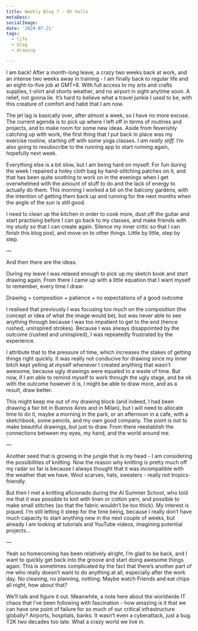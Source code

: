 ```yaml
---
title: Weekly Blog 7 - Oh hello
metaDesc: 
socialImage:  
date: '2024-07-21'
tags:
  - life
  - blog
  - drawing

--- 
```


I am back! After a month-long leave, a crazy two weeks back at work, and an intense two weeks away in training - I am finally back to regular life and an eight-to-five job at GMT+8. With full access to my arts and crafts supplies, t-shirt and shorts weather, and no airport in sight anytime soon. A relief, not gonna lie. It’s hard to believe what a travel junkie I used to be, with this creature of comfort and habit that I am now. 

The jet lag is basically over, after almost a week, so I have no more excuse. The current agenda is to pick up where I left off in terms of routines and projects, and to make room for some new ideas. Aside from feverishly catching up with work, the first thing that I put back in place was my exercise routine, starting off with some yoga classes. *I am really stiff.* I’m also going to resubscribe to the running app to start running again, hopefully next week. 

Everything else is a bit slow, but I am being hard on myself. For fun during the week I repaired a holey cloth bag by hand-stitching patches on it, and that has been quite soothing to work on in the evenings when I get overwhelmed with the amount of stuff to do and the lack of energy to actually do them. This morning I worked a bit on the balcony gardens, with the intention of getting them back up and running for the next months when the angle of the sun is still good. 

I need to clean up the kitchen in order to cook more, dust off the guitar and start practising before I can go back to my classes, and make friends with my study so that I can create again. Silence my inner critic so that I can finish this blog post, and move on to other things. Little by little, step by step.  

— 

And then there are the ideas. 

During my leave I was relaxed enough to pick up my sketch book and start drawing again. From there I came up with a little equation that I want myself to remember, every time I draw: 

Drawing = composition + patience + no expectations of a good outcome

I realised that previously I was focusing too much on the composition (the concept or idea of what the image would be), but was never able to see anything through because I was too impatient to get to the end (hence rushed, uninspired strokes). Because I was always disappointed by the outcome (rushed and uninspired), I was repeatedly frustrated by the experience. 

I attribute that to the pressure of time, which increases the stakes of getting things right quickly. It was really not conducive for drawing since my inner bitch kept yelling at myself whenever I created anything that wasn’t awesome, because ugly drawings were equated to a waste of time. But now, if I am able to remind myself to work through the ugly stage, and be ok with the outcome however it is, I might be able to draw more, and as a result, draw better. 

This might keep me out of my drawing block (and indeed, I had been drawing a fair bit in Buenos Aires and in Milan), but I will need to allocate time to do it, maybe a morning in the park, or an afternoon in a cafe, with a sketchbook, some pencils, and my own good company. The point is not to make beautiful drawings, but just to draw. From there reestablish the connections between my eyes, my hand, and the world around me. 

—

Another seed that is growing in the jungle that is my head - I am considering the possibilities of knitting. Now the reason why knitting is pretty much off my radar so far is because I always thought that it was incompatible with the weather that we have. Wool scarves, hats, sweaters - really not tropics-friendly. 

But then I met a knitting aficionado during the AI Summer School, who told me that it was possible to knit with linen or cotton yarn, and possible to make small stitches (so that the fabric wouldn’t be too thick). My interest is piqued. I’m still letting it steep for the time being, because I really don’t have much capacity to start anything new in the next couple of weeks, but already I am looking at tutorials and YouTube videos, imagining potential projects…

—

Yeah so homecoming has been relatively alright, I’m glad to be back, and I want to quickly get back into the groove and start doing awesome things again. This is sometimes complicated by the fact that there’s another part of me who really doesn’t want to do anything at all, especially after the work day. No cleaning, no planning, nothing. Maybe watch Friends and eat chips all night, how about that?

We’ll talk and figure it out. Meanwhile, a note here about the worldwide IT chaos that I’ve been following with fascination - how amazing is it that we can have one point of failure for so much of our critical infrastructure globally? Airports, hospitals, banks. It wasn’t even a cyberattack, just a bug. Y2K two decades too late. What a crazy world we live in.